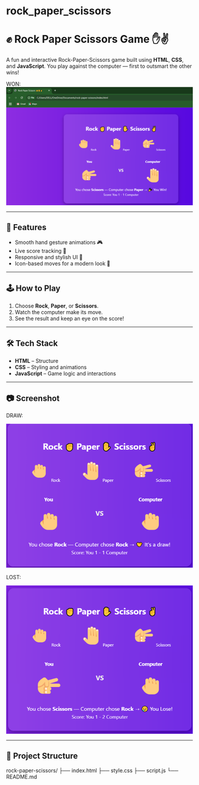 # rock_paper_scissors


# ✊ Rock Paper Scissors Game ✋✌️

A fun and interactive Rock-Paper-Scissors game built using **HTML**, **CSS**, and **JavaScript**. You play against the computer — first to outsmart the other wins!

WON:
![Game Screenshot](Screenshots/todolist.png)

---

## 🚀 Features

- Smooth hand gesture animations 🎮
- Live score tracking 🔢
- Responsive and stylish UI 💅
- Icon-based moves for a modern look 🤘

---

## 🕹️ How to Play

1. Choose **Rock**, **Paper**, or **Scissors**.
2. Watch the computer make its move.
3. See the result and keep an eye on the score!

---

## 🛠️ Tech Stack

- **HTML** – Structure
- **CSS** – Styling and animations
- **JavaScript** – Game logic and interactions

---

## 📷 Screenshot


DRAW:

![screenshot](Screenshots/Draw.png)


LOST:

![screenshot](Screenshots/Lost.png)

---

## 📁 Project Structure
rock-paper-scissors/
├── index.html
├── style.css
├── script.js
└── README.md

